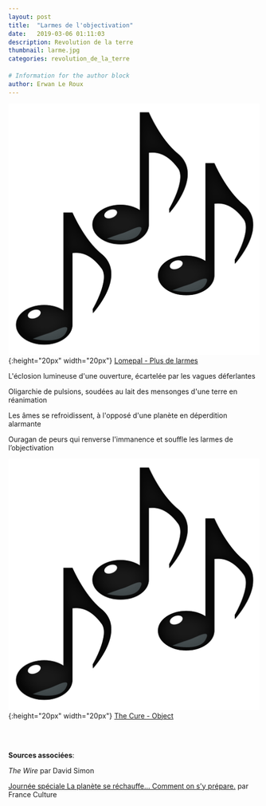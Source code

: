 ```yaml
---
layout: post
title:  "Larmes de l'objectivation"
date:   2019-03-06 01:11:03
description: Revolution de la terre
thumbnail: larme.jpg
categories: revolution_de_la_terre

# Information for the author block
author: Erwan Le Roux
---
```





![](/assets/img/notes.png){:height="20px" width="20px"} [Lomepal - Plus de larmes][link1] 


L'éclosion lumineuse d'une ouverture, écartelée par les vagues déferlantes

Oligarchie de pulsions, soudées au lait des mensonges d'une terre en réanimation

Les âmes se refroidissent, à l'opposé d'une planète en déperdition alarmante

Ouragan de peurs qui renverse l'immanence et souffle les larmes de l’objectivation


![](/assets/img/notes.png){:height="20px" width="20px"} [The Cure - Object][link2] 

[link1]: https://www.youtube.com/watch?v=CH458e1Gn2w
[link2]: https://www.youtube.com/watch?v=c9NaVWIRT0A

<br/>
<br/>



**Sources associées**: 

_The Wire_ par David Simon

[Journée spéciale La planète se réchauffe… Comment on s'y prépare.][link3] par France Culture

[link3]:https://www.franceculture.fr/ecologie-et-environnement/journee-speciale-la-planete-se-rechauffe-comment-sy-prepare

